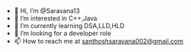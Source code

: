 - 👋 Hi, I’m @Saravana13
- 👀 I’m interested in C++,Java
- 🌱 I’m currently learning DSA,LLD,HLD
- 💞️ I’m looking for a developer role
- 📫 How to reach me at santhoshsaravana002@gmail.com

<!---
Saravana13/Saravana13 is a ✨ special ✨ repository because its `README.md` (this file) appears on your GitHub profile.
You can click the Preview link to take a look at your changes.
--->
